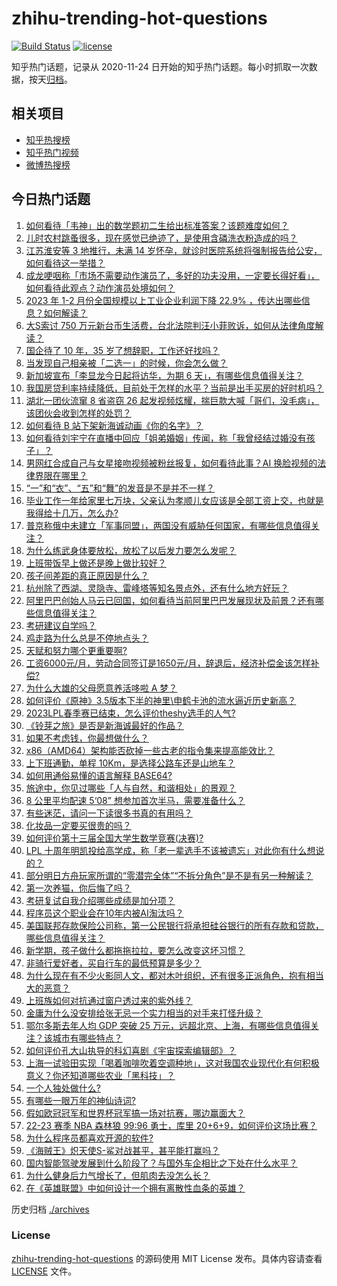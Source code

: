 # zhihu-trending-hot-questions

[![Build Status](https://github.com/justjavac/zhihu-trending-hot-questions/workflows/ci/badge.svg?branch=master)](https://github.com/justjavac/zhihu-trending-hot-questions/actions)
[![license](https://img.shields.io/github/license/justjavac/zhihu-trending-hot-questions)](https://github.com/justjavac/zhihu-trending-hot-questions/blob/master/LICENSE)

知乎热门话题，记录从 2020-11-24
日开始的知乎热门话题。每小时抓取一次数据，按天[归档](./archives)。

## 相关项目

- [知乎热搜榜](https://github.com/justjavac/zhihu-trending-top-search)
- [知乎热门视频](https://github.com/justjavac/zhihu-trending-hot-video)
- [微博热搜榜](https://github.com/justjavac/weibo-trending-hot-search)

## 今日热门话题

<!-- BEGIN -->
<!-- 最后更新时间 Tue Mar 28 2023 01:15:45 GMT+0800 (China Standard Time) -->

1. [如何看待「韦神」出的数学题初二生给出标准答案？该题难度如何？](https://www.zhihu.com/question/592101172)
1. [儿时农村跳蚤很多，现在感觉已绝迹了，是使用含磷洗衣粉造成的吗？](https://www.zhihu.com/question/588054383)
1. [江苏淮安等 3 地推行，未满 14 岁怀孕，就诊时医院系统将强制报告给公安，如何看待这一举措？](https://www.zhihu.com/question/592189640)
1. [成龙哽咽称「市场不需要动作演员了，多好的功夫没用，一定要长得好看」，如何看待此观点？动作演员处境如何？](https://www.zhihu.com/question/591968111)
1. [2023 年 1-2 月份全国规模以上工业企业利润下降 22.9% ，传达出哪些信息？如何解读？](https://www.zhihu.com/question/592093850)
1. [大S索讨 750 万元新台币生活费，台北法院判汪小菲败诉，如何从法律角度解读？](https://www.zhihu.com/question/592106519)
1. [国企待了 10 年，35 岁了想辞职，工作还好找吗？](https://www.zhihu.com/question/589914734)
1. [当发现自己相亲被「二选一」的时候，你会怎么做？](https://www.zhihu.com/question/591438274)
1. [新加坡宣布「李显龙今日起将访华，为期 6 天」，有哪些信息值得关注？](https://www.zhihu.com/question/592087357)
1. [我国房贷利率持续降低，目前处于怎样的水平？当前是出手买房的好时机吗？](https://www.zhihu.com/question/592176459)
1. [湖北一团伙流窜 8 省盗窃 26 起发视频炫耀，揣巨款大喊「哥们，没毛病」，该团伙会收到怎样的处罚？](https://www.zhihu.com/question/592104032)
1. [如何看待 B 站下架新海诚动画《你的名字》？](https://www.zhihu.com/question/591607451)
1. [如何看待刘宇宁在直播中回应「姐弟婚姻」传闻，称「我曾经结过婚没有孩子」？](https://www.zhihu.com/question/592121230)
1. [男网红合成自己与女星接吻视频被粉丝报复，如何看待此事？AI 换脸视频的法律界限在哪里？](https://www.zhihu.com/question/592121050)
1. [“一”和“衣”、“五”和“舞”的发音是不是并不一样？](https://www.zhihu.com/question/591796243)
1. [毕业工作一年给家里七万块，父亲认为孝顺儿女应该是全部工资上交，也就是我得给十几万，怎么办?](https://www.zhihu.com/question/583561622)
1. [普京称俄中未建立「军事同盟」，两国没有威胁任何国家，有哪些信息值得关注？](https://www.zhihu.com/question/591997698)
1. [为什么练武身体要放松，放松了以后发力要怎么发呢？](https://www.zhihu.com/question/589569033)
1. [上班带饭早上做还是晚上做比较好？](https://www.zhihu.com/question/591602229)
1. [孩子间差距的真正原因是什么？](https://www.zhihu.com/question/590891870)
1. [杭州除了西湖、灵隐寺、雷峰塔等知名景点外，还有什么地方好玩？](https://www.zhihu.com/question/349238642)
1. [阿里巴巴创始人马云已回国，如何看待当前阿里巴巴发展现状及前景？还有哪些信息值得关注？](https://www.zhihu.com/question/592116382)
1. [考研建议自学吗？](https://www.zhihu.com/question/483570748)
1. [鸡走路为什么总是不停地点头？](https://www.zhihu.com/question/322526463)
1. [天赋和努力哪个更重要啊?](https://www.zhihu.com/question/586599833)
1. [工资6000元/月，劳动合同签订是1650元/月，辞退后，经济补偿金该怎样补偿?](https://www.zhihu.com/question/588402873)
1. [为什么大雄的父母愿意养活哆啦 A 梦？](https://www.zhihu.com/question/545685021)
1. [如何评价《原神》3.5版本下半的神里\申鹤卡池的流水逼近历史新高？](https://www.zhihu.com/question/591612614)
1. [2023LPL春季赛已结束，怎么评价theshy选手的人气?](https://www.zhihu.com/question/592038769)
1. [《铃芽之旅》是否是新海诚最好的作品？](https://www.zhihu.com/question/588853481)
1. [如果不考虑钱，你最想做什么？](https://www.zhihu.com/question/588044697)
1. [x86（AMD64）架构能否砍掉一些古老的指令集来提高能效比？](https://www.zhihu.com/question/590486278)
1. [上下班通勤，单程 10Km，是选择公路车还是山地车？](https://www.zhihu.com/question/588626477)
1. [如何用通俗易懂的语言解释 BASE64?](https://www.zhihu.com/question/38036594)
1. [旅途中，你见过哪些「人与自然，和谐相处」的景观？](https://www.zhihu.com/question/591399983)
1. [8 公里平均配速 5‘08” 想参加首次半马，需要准备什么？](https://www.zhihu.com/question/590719827)
1. [有些迷茫，请问一下读很多书真的有用吗？](https://www.zhihu.com/question/591569970)
1. [化妆品一定要买很贵的吗？](https://www.zhihu.com/question/591046659)
1. [如何评价第十三届全国大学生数学竞赛(决赛)?](https://www.zhihu.com/question/591749805)
1. [LPL 十周年明凯投给高学成，称「老一辈选手不该被遗忘」对此你有什么想说的？](https://www.zhihu.com/question/591383920)
1. [部分明日方舟玩家所谓的“零潜完全体”“不拆分角色”是不是有另一种解读？](https://www.zhihu.com/question/591966965)
1. [第一次养猫，你后悔了吗？](https://www.zhihu.com/question/581840168)
1. [考研复试自我介绍哪些成绩是加分项？](https://www.zhihu.com/question/375259697)
1. [程序员这个职业会在10年内被AI淘汰吗？](https://www.zhihu.com/question/591764104)
1. [美国联邦存款保险公司称，第一公民银行将承担硅谷银行的所有存款和贷款，哪些信息值得关注？](https://www.zhihu.com/question/592115005)
1. [新学期，孩子做什么都拖拖拉拉，要怎么改变这坏习惯？](https://www.zhihu.com/question/586489739)
1. [非骑行爱好者，买自行车的最低预算是多少？](https://www.zhihu.com/question/591414608)
1. [为什么现在有不少火影同人文，都对木叶组织，还有很多正派角色，抱有相当大的恶意？](https://www.zhihu.com/question/591582227)
1. [上班族如何对抗通过窗户透过来的紫外线？](https://www.zhihu.com/question/590755196)
1. [金庸为什么没安排给张无忌一个实力相当的对手来打怪升级？](https://www.zhihu.com/question/31634991)
1. [鄂尔多斯去年人均 GDP 突破 25 万元，远超北京、上海，有哪些信息值得关注？该城市有哪些特点？](https://www.zhihu.com/question/592079484)
1. [如何评价孔大山执导的科幻喜剧《宇宙探索编辑部》？](https://www.zhihu.com/question/492878940)
1. [上海一试验田实现「喝着咖啡吹着空调种地」，这对我国农业现代化有何积极意义？你还知道哪些农业「黑科技」？](https://www.zhihu.com/question/592105083)
1. [一个人独处做什么?](https://www.zhihu.com/question/592018262)
1. [有哪些一眼万年的神仙诗词?](https://www.zhihu.com/question/585947337)
1. [假如欧冠冠军和世界杯冠军搞一场对抗赛，哪边赢面大？](https://www.zhihu.com/question/587613364)
1. [22-23 赛季 NBA 森林狼 99:96 勇士，库里 20+6+9，如何评价这场比赛？](https://www.zhihu.com/question/592079802)
1. [为什么程序员都喜欢开源的软件?](https://www.zhihu.com/question/590119720)
1. [《海贼王》炽天使S-鲨对战甚平，甚平能打赢吗？](https://www.zhihu.com/question/592005750)
1. [国内智能驾驶发展到什么阶段了？与国外车企相比之下处在什么水平？](https://www.zhihu.com/question/573515409)
1. [为什么健身后力气增长了，但肌肉去没怎么长？](https://www.zhihu.com/question/579979230)
1. [在《英雄联盟》中如何设计一个拥有离散性血条的英雄？](https://www.zhihu.com/question/591838832)

<!-- END -->

历史归档 [./archives](./archives)

### License

[zhihu-trending-hot-questions](https://github.com/justjavac/zhihu-trending-hot-questions)
的源码使用 MIT License 发布。具体内容请查看 [LICENSE](./LICENSE) 文件。
